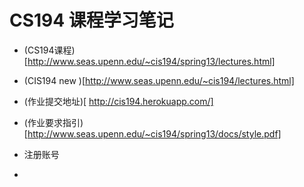 # CS194 课程学习笔记

* (CS194课程)[http://www.seas.upenn.edu/~cis194/spring13/lectures.html]
* (CIS194 new )[http://www.seas.upenn.edu/~cis194/lectures.html]
* (作业提交地址)[ http://cis194.herokuapp.com/]
* (作业要求指引)[http://www.seas.upenn.edu/~cis194/spring13/docs/style.pdf]

*  注册账号
*  

